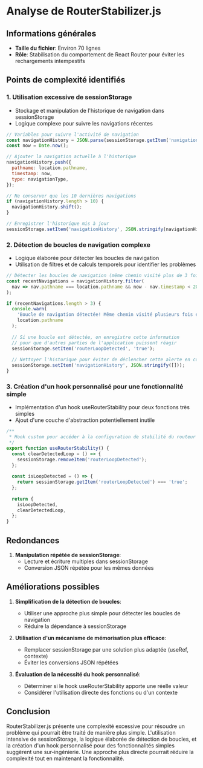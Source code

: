# Analyse de RouterStabilizer.js

## Informations générales
- **Taille du fichier**: Environ 70 lignes
- **Rôle**: Stabilisation du comportement de React Router pour éviter les rechargements intempestifs

## Points de complexité identifiés

### 1. Utilisation excessive de sessionStorage
- Stockage et manipulation de l'historique de navigation dans sessionStorage
- Logique complexe pour suivre les navigations récentes

```javascript
// Variables pour suivre l'activité de navigation
const navigationHistory = JSON.parse(sessionStorage.getItem('navigationHistory') || '[]');
const now = Date.now();

// Ajouter la navigation actuelle à l'historique
navigationHistory.push({
  pathname: location.pathname,
  timestamp: now,
  type: navigationType,
});

// Ne conserver que les 10 dernières navigations
if (navigationHistory.length > 10) {
  navigationHistory.shift();
}

// Enregistrer l'historique mis à jour
sessionStorage.setItem('navigationHistory', JSON.stringify(navigationHistory));
```

### 2. Détection de boucles de navigation complexe
- Logique élaborée pour détecter les boucles de navigation
- Utilisation de filtres et de calculs temporels pour identifier les problèmes

```javascript
// Détecter les boucles de navigation (même chemin visité plus de 3 fois en 2 secondes)
const recentNavigations = navigationHistory.filter(
  nav => nav.pathname === location.pathname && now - nav.timestamp < 2000
);

if (recentNavigations.length > 3) {
  console.warn(
    'Boucle de navigation détectée! Même chemin visité plusieurs fois en peu de temps:',
    location.pathname
  );
  
  // Si une boucle est détectée, on enregistre cette information
  // pour que d'autres parties de l'application puissent réagir
  sessionStorage.setItem('routerLoopDetected', 'true');
  
  // Nettoyer l'historique pour éviter de déclencher cette alerte en continu
  sessionStorage.setItem('navigationHistory', JSON.stringify([]));
}
```

### 3. Création d'un hook personnalisé pour une fonctionnalité simple
- Implémentation d'un hook useRouterStability pour deux fonctions très simples
- Ajout d'une couche d'abstraction potentiellement inutile

```javascript
/**
 * Hook custom pour accéder à la configuration de stabilité du routeur
 */
export function useRouterStability() {
  const clearDetectedLoop = () => {
    sessionStorage.removeItem('routerLoopDetected');
  };
  
  const isLoopDetected = () => {
    return sessionStorage.getItem('routerLoopDetected') === 'true';
  };
  
  return {
    isLoopDetected,
    clearDetectedLoop,
  };
}
```

## Redondances

1. **Manipulation répétée de sessionStorage**:
   - Lecture et écriture multiples dans sessionStorage
   - Conversion JSON répétée pour les mêmes données

## Améliorations possibles

1. **Simplification de la détection de boucles**:
   - Utiliser une approche plus simple pour détecter les boucles de navigation
   - Réduire la dépendance à sessionStorage

2. **Utilisation d'un mécanisme de mémorisation plus efficace**:
   - Remplacer sessionStorage par une solution plus adaptée (useRef, contexte)
   - Éviter les conversions JSON répétées

3. **Évaluation de la nécessité du hook personnalisé**:
   - Déterminer si le hook useRouterStability apporte une réelle valeur
   - Considérer l'utilisation directe des fonctions ou d'un contexte

## Conclusion

RouterStabilizer.js présente une complexité excessive pour résoudre un problème qui pourrait être traité de manière plus simple. L'utilisation intensive de sessionStorage, la logique élaborée de détection de boucles, et la création d'un hook personnalisé pour des fonctionnalités simples suggèrent une sur-ingénierie. Une approche plus directe pourrait réduire la complexité tout en maintenant la fonctionnalité.
